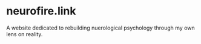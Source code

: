 # neurofire.link
 A website dedicated to rebuilding nuerological psychology through my own lens on reality.
